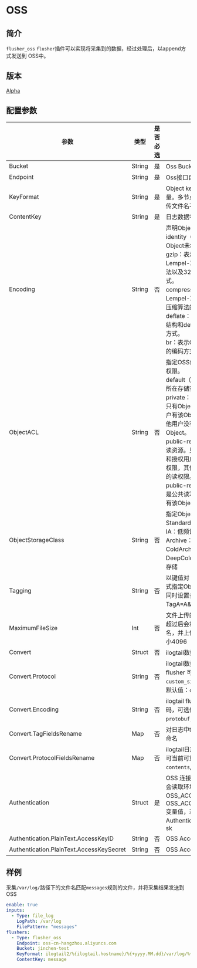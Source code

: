 # OSS

## 简介

`flusher_oss` `flusher`插件可以实现将采集到的数据，经过处理后，以append方式发送到 OSS中。

## 版本

[Alpha](../stability-level.md)

## 配置参数

| 参数              | 类型       | 是否必选 | 说明                                                          |
| --------------- | -------- | ---- | ----------------------------------------------------------- |
| Bucket            | String   | 是    | Oss Bucket名                                                |
| Endpoint            | String   | 是    | Oss接口自定义Endpoint。            |
| KeyFormat           | String   | 是    | Object key格式，支持动态变量。多节点下需要保证每次上传文件名不冲突。                                               |
| ContentKey            | String   | 是    | 日志数据字段名。   |
| Encoding            | String   | 否    | 声明Object的编码方式。<br>identity（默认值）：表示Object未经过压缩或编码。<br>gzip：表示Object采用Lempel-Ziv（LZ77）压缩算法以及32位CRC校验的编码方式。<br>compress：表示Object采用Lempel-Ziv-Welch（LZW）压缩算法的编码方式。<br>deflate：表示Object采用zlib结构和deflate压缩算法的编码方式。<br>br：表示Object采用Brotli算法的编码方式。 |
| ObjectACL            | String   | 否    | 指定OSS创建Object时的访问权限。<br>default（默认）：Object遵循所在存储空间的访问权限。<br>private：Object是私有资源。只有Object的拥有者和授权用户有该Object的读写权限，其他用户没有权限操作该Object。<br>public-read：Object是公共读资源。只有Object的拥有者和授权用户有该Object的读写权限，其他用户只有该Object的读权限。<br>public-read-write：Object是公共读写资源。所有用户都有该Object的读写权限。                       |
| ObjectStorageClass            | String   | 否    | 指定Object的存储类型。<br>Standard：标准存储（默认）<br>IA：低频访问<br>Archive：归档存储<br>ColdArchive：冷归档存储<br>DeepColdArchive：极冷归档存储                                                        |
| Tagging            | String   | 否    | 以键值对（Key-Value）的形式指定Object的标签信息，可同时设置多个标签，例如TagA=A&TagB=B。   |
| MaximumFileSize           | Int   | 否    | 文件上传的大小上限(MB)，当超过后会将之前的文件重命名，并上传新的文件，默认大小4096   |
| Convert                           | Struct   | 否    | ilogtail数据转换协议配置                                                                   |
| Convert.Protocol                  | String   | 否    | ilogtail数据转换协议，kafka flusher 可选值：`custom_single`,`otlp_log_v1`。默认值：`custom_single` |
| Convert.Encoding                  | String   | 否    | ilogtail flusher数据转换编码，可选值：`json`、`none`、`protobuf`，默认值：`json`                     |
| Convert.TagFieldsRename           | Map      | 否    | 对日志中tags中的json字段重命名                                                                |
| Convert.ProtocolFieldsRename      | Map      | 否    | ilogtail日志协议字段重命名，可当前可重命名的字段：`contents`,`tags`和`time`                              |
| Authentication                    | Struct   | 是    | OSS 连接访问认证配置，优先会读取环境变量中OSS_ACCESS_KEY_ID、OSS_ACCESS_KEY_SECRET变量值，若没有才会读取 Authentication结构下的ak和sk                                                               |
| Authentication.PlainText.AccessKeyID | String   | 否    | OSS AccessKeyId                                                                     |
| Authentication.PlainText.AccessKeySecret | String   | 否    | OSS AccessKeySecret                                                                      |


## 样例

采集`/var/log/`路径下的文件名匹配`messages`规则的文件，并将采集结果发送到 OSS

```yaml
enable: true
inputs:
  - Type: file_log
    LogPath: /var/log
    FilePattern: "messages"
flushers:
  - Type: flusher_oss
    Endpoint: oss-cn-hangzhou.aliyuncs.com
    Bucket: jinchen-test
    KeyFormat: ilogtail2/%{ilogtail.hostname}/%{+yyyy.MM.dd}/var/log/%{content.filename}
    ContentKey: message
```
